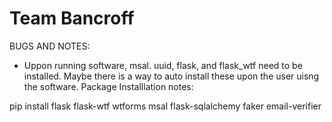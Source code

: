 # Team Bancroff

BUGS AND NOTES:

* Uppon running software, msal. uuid, flask, and flask_wtf
need to be installed. Maybe there is a way to auto install these
upon the user uisng the software.
Package Installlation notes:

pip install flask flask-wtf wtforms msal flask-sqlalchemy faker email-verifier



